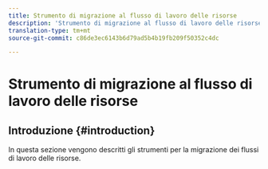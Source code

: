 ```yaml
---
title: Strumento di migrazione al flusso di lavoro delle risorse
description: 'Strumento di migrazione al flusso di lavoro delle risorse '
translation-type: tm+mt
source-git-commit: c86de3ec6143b6d79ad5b4b19fb209f50352c4dc

---
```



# Strumento di migrazione al flusso di lavoro delle risorse

## Introduzione {#introduction}

In questa sezione vengono descritti gli strumenti per la migrazione dei flussi di lavoro delle risorse.
